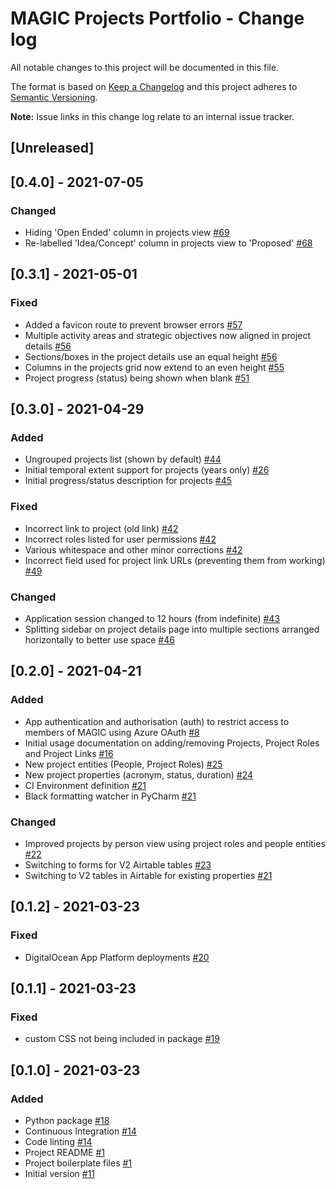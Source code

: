 # MAGIC Projects Portfolio - Change log

All notable changes to this project will be documented in this file.

The format is based on [Keep a Changelog](http://keepachangelog.com/en/1.0.0/)
and this project adheres to [Semantic Versioning](http://semver.org/spec/v2.0.0.html).

**Note:** Issue links in this change log relate to an internal issue tracker.

## [Unreleased]

## [0.4.0] - 2021-07-05

### Changed

* Hiding 'Open Ended' column in projects view
  [#69](https://gitlab.data.bas.ac.uk/MAGIC/magic-projects-portfolio/-/issues/69)
* Re-labelled 'Idea/Concept' column in projects view to 'Proposed'
  [#68](https://gitlab.data.bas.ac.uk/MAGIC/magic-projects-portfolio/-/issues/68)

## [0.3.1] - 2021-05-01

### Fixed

* Added a favicon route to prevent browser errors
  [#57](https://gitlab.data.bas.ac.uk/MAGIC/magic-projects-portfolio/-/issues/57)
* Multiple activity areas and strategic objectives now aligned in project details
  [#56](https://gitlab.data.bas.ac.uk/MAGIC/magic-projects-portfolio/-/issues/56)
* Sections/boxes in the project details use an equal height
  [#56](https://gitlab.data.bas.ac.uk/MAGIC/magic-projects-portfolio/-/issues/56)
* Columns in the projects grid now extend to an even height
  [#55](https://gitlab.data.bas.ac.uk/MAGIC/magic-projects-portfolio/-/issues/55)
* Project progress (status) being shown when blank
  [#51](https://gitlab.data.bas.ac.uk/MAGIC/magic-projects-portfolio/-/issues/51)

## [0.3.0] - 2021-04-29

### Added

* Ungrouped projects list (shown by default)
  [#44](https://gitlab.data.bas.ac.uk/MAGIC/magic-projects-portfolio/-/issues/44)
* Initial temporal extent support for projects (years only)
  [#26](https://gitlab.data.bas.ac.uk/MAGIC/magic-projects-portfolio/-/issues/26)
* Initial progress/status description for projects
  [#45](https://gitlab.data.bas.ac.uk/MAGIC/magic-projects-portfolio/-/issues/45)

### Fixed

* Incorrect link to project (old link)
  [#42](https://gitlab.data.bas.ac.uk/MAGIC/magic-projects-portfolio/-/issues/42)
* Incorrect roles listed for user permissions
  [#42](https://gitlab.data.bas.ac.uk/MAGIC/magic-projects-portfolio/-/issues/42)
* Various whitespace and other minor corrections
  [#42](https://gitlab.data.bas.ac.uk/MAGIC/magic-projects-portfolio/-/issues/42)
* Incorrect field used for project link URLs (preventing them from working)
  [#49](https://gitlab.data.bas.ac.uk/MAGIC/magic-projects-portfolio/-/issues/49)

### Changed

* Application session changed to 12 hours (from indefinite)
  [#43](https://gitlab.data.bas.ac.uk/MAGIC/magic-projects-portfolio/-/issues/43)
* Splitting sidebar on project details page into multiple sections arranged horizontally to better use space
  [#46](https://gitlab.data.bas.ac.uk/MAGIC/magic-projects-portfolio/-/issues/46)

## [0.2.0] - 2021-04-21

### Added

* App authentication and authorisation (auth) to restrict access to members of MAGIC using Azure OAuth
  [#8](https://gitlab.data.bas.ac.uk/MAGIC/magic-projects-portfolio/-/issues/8)
* Initial usage documentation on adding/removing Projects, Project Roles and Project Links
  [#16](https://gitlab.data.bas.ac.uk/MAGIC/magic-projects-portfolio/-/issues/16)
* New project entities (People, Project Roles)
  [#25](https://gitlab.data.bas.ac.uk/MAGIC/magic-projects-portfolio/-/issues/25)
* New project properties (acronym, status, duration)
  [#24](https://gitlab.data.bas.ac.uk/MAGIC/magic-projects-portfolio/-/issues/24)
* CI Environment definition
  [#21](https://gitlab.data.bas.ac.uk/MAGIC/magic-projects-portfolio/-/issues/21)
* Black formatting watcher in PyCharm
  [#21](https://gitlab.data.bas.ac.uk/MAGIC/magic-projects-portfolio/-/issues/21)

### Changed

* Improved projects by person view using project roles and people entities
  [#22](https://gitlab.data.bas.ac.uk/MAGIC/magic-projects-portfolio/-/issues/22)
* Switching to forms for V2 Airtable tables
  [#23](https://gitlab.data.bas.ac.uk/MAGIC/magic-projects-portfolio/-/issues23)
* Switching to V2 tables in Airtable for existing properties
  [#21](https://gitlab.data.bas.ac.uk/MAGIC/magic-projects-portfolio/-/issues/21)

## [0.1.2] - 2021-03-23

### Fixed

* DigitalOcean App Platform deployments
  [#20](https://gitlab.data.bas.ac.uk/MAGIC/magic-projects-portfolio/-/issues/20)

## [0.1.1] - 2021-03-23

### Fixed

* custom CSS not being included in package
  [#19](https://gitlab.data.bas.ac.uk/MAGIC/magic-projects-portfolio/-/issues/19)

## [0.1.0] - 2021-03-23

### Added

* Python package
  [#18](https://gitlab.data.bas.ac.uk/MAGIC/magic-projects-portfolio/-/issues/18)
* Continuous Integration
  [#14](https://gitlab.data.bas.ac.uk/MAGIC/magic-projects-portfolio/-/issues/14)
* Code linting
  [#14](https://gitlab.data.bas.ac.uk/MAGIC/magic-projects-portfolio/-/issues/14)
* Project README
  [#1](https://gitlab.data.bas.ac.uk/MAGIC/magic-projects-portfolio/-/issues/1)
* Project boilerplate files
  [#1](https://gitlab.data.bas.ac.uk/MAGIC/magic-projects-portfolio/-/issues/1)
* Initial version
  [#11](https://gitlab.data.bas.ac.uk/MAGIC/magic-projects-portfolio/-/issues/11)
